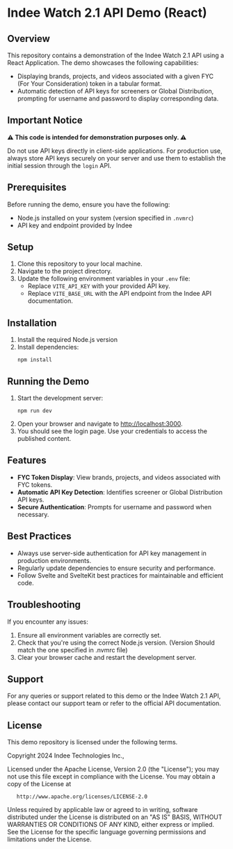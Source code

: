 # Indee Watch 2.1 API Demo (React)

## Overview

This repository contains a demonstration of the Indee Watch 2.1 API using a React Application. The demo showcases the following capabilities:

- Displaying brands, projects, and videos associated with a given FYC (For Your Consideration) token in a tabular format.
- Automatic detection of API keys for screeners or Global Distribution, prompting for username and password to display corresponding data.

## Important Notice

**⚠️ This code is intended for demonstration purposes only. ⚠️**

Do not use API keys directly in client-side applications. For production use, always store API keys securely on your server and use them to establish the initial session through the `login` API.

## Prerequisites

Before running the demo, ensure you have the following:

- Node.js installed on your system (version specified in `.nvmrc`)
- API key and endpoint provided by Indee

## Setup

1. Clone this repository to your local machine.
2. Navigate to the project directory.
3. Update the following environment variables in your `.env` file:
   - Replace `VITE_API_KEY` with your provided API key.
   - Replace `VITE_BASE_URL` with the API endpoint from the Indee API documentation.

## Installation

1. Install the required Node.js version
2. Install dependencies:
   ```
   npm install
   ```

## Running the Demo

1. Start the development server:
   ```
   npm run dev
   ```
2. Open your browser and navigate to [http://localhost:3000](http://localhost:3000).
3. You should see the login page. Use your credentials to access the published content.

## Features

- **FYC Token Display**: View brands, projects, and videos associated with FYC tokens.
- **Automatic API Key Detection**: Identifies screener or Global Distribution API keys.
- **Secure Authentication**: Prompts for username and password when necessary.

## Best Practices

- Always use server-side authentication for API key management in production environments.
- Regularly update dependencies to ensure security and performance.
- Follow Svelte and SvelteKit best practices for maintainable and efficient code.

## Troubleshooting

If you encounter any issues:

1. Ensure all environment variables are correctly set.
2. Check that you're using the correct Node.js version. (Version Should match the one specified in .nvmrc file)
3. Clear your browser cache and restart the development server.

## Support

For any queries or support related to this demo or the Indee Watch 2.1 API, please contact our support team or refer to the official API documentation.

## License

This demo repository is licensed under the following terms.

Copyright 2024 Indee Technologies Inc.,

Licensed under the Apache License, Version 2.0 (the "License"); you may not use
this file except in compliance with the License. You may obtain a copy of the
License at

       http://www.apache.org/licenses/LICENSE-2.0

Unless required by applicable law or agreed to in writing, software distributed
under the License is distributed on an "AS IS" BASIS, WITHOUT WARRANTIES OR
CONDITIONS OF ANY KIND, either express or implied. See the License for the
specific language governing permissions and limitations under the License.
